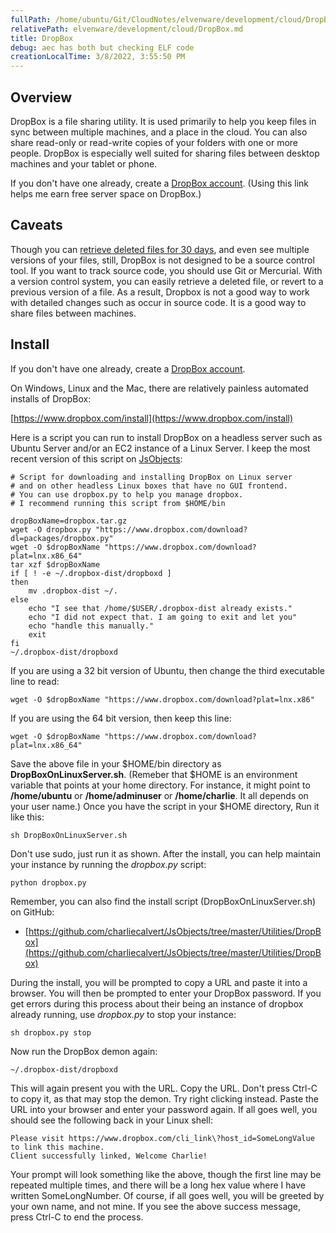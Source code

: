 ```yaml
---
fullPath: /home/ubuntu/Git/CloudNotes/elvenware/development/cloud/DropBox.md
relativePath: elvenware/development/cloud/DropBox.md
title: DropBox
debug: aec has both but checking ELF code
creationLocalTime: 3/8/2022, 3:55:50 PM
---
```


<!-- toc -->
<!-- tocstop -->

## Overview

DropBox is a file sharing utility. It is used primarily to help you keep files in sync between multiple machines, and a place in the cloud. You can also share read-only or read-write copies of your folders with one or more people. DropBox is especially well suited for sharing files between desktop machines and your tablet or phone.

If you don't have one already, create a [DropBox account](https://db.tt/6ZfOwOQg). (Using this link helps me earn free server space on DropBox.)

## Caveats

Though you can [retrieve deleted files for 30 days](https://www.dropbox.com/help/11/en), and even see multiple versions of your files, still, DropBox is not designed to be a source control tool. If you want to track source code, you should use Git or Mercurial. With a version control system, you can easily retrieve a deleted file, or revert to a previous version of a file. As a result, Dropbox is not a good way to work with detailed changes such as occur in source code. It is a good way to share files between machines.

## Install

If you don't have one already, create a [DropBox account](https://db.tt/6ZfOwOQg).

On Windows, Linux and the Mac, there are relatively painless automated
installs of DropBox:

[https://www.dropbox.com/install](https://www.dropbox.com/install)

Here is a script you can run to install DropBox on a headless server such as Ubuntu Server and/or an EC2 instance of a Linux Server. I keep the most recent version of this script on [JsObjects][jsdrop]:

[jsdrop]: https://github.com/charliecalvert/JsObjects/tree/master/Utilities/DropBox

    # Script for downloading and installing DropBox on Linux server
    # and on other headless Linux boxes that have no GUI frontend.
    # You can use dropbox.py to help you manage dropbox.
    # I recommend running this script from $HOME/bin

    dropBoxName=dropbox.tar.gz
    wget -O dropbox.py "https://www.dropbox.com/download?dl=packages/dropbox.py"
    wget -O $dropBoxName "https://www.dropbox.com/download?plat=lnx.x86_64"
    tar xzf $dropBoxName
    if [ ! -e ~/.dropbox-dist/dropboxd ]
    then
        mv .dropbox-dist ~/.
    else
        echo "I see that /home/$USER/.dropbox-dist already exists."
        echo "I did not expect that. I am going to exit and let you"
        echo "handle this manually."
        exit
    fi
    ~/.dropbox-dist/dropboxd

If you are using a 32 bit version of Ubuntu, then change the third executable line to read:

    wget -O $dropBoxName "https://www.dropbox.com/download?plat=lnx.x86"

If you are using the 64 bit version, then keep this line:

    wget -O $dropBoxName "https://www.dropbox.com/download?plat=lnx.x86_64"

Save the above file in your \$HOME/bin directory as **DropBoxOnLinuxServer.sh**. (Remeber that $HOME is an environment variable that points at your home directory. For instance, it might point to **/home/ubuntu** or **/home/adminuser** or **/home/charlie**. It all depends on your user name.) Once you have the script in
your \$HOME directory, Run it like this:

    sh DropBoxOnLinuxServer.sh

Don't use sudo, just run it as shown. After the install, you can help maintain your instance by running the *dropbox.py* script:

	python dropbox.py

Remember, you can also find the install script (DropBoxOnLinuxServer.sh) on GitHub:

- [https://github.com/charliecalvert/JsObjects/tree/master/Utilities/DropBox](https://github.com/charliecalvert/JsObjects/tree/master/Utilities/DropBox)

During the install, you will be prompted to copy a URL and paste it into a browser. You will then be prompted to enter your DropBox password. If you get errors during this process about their being an instance of
dropbox already running, use *dropbox.py* to stop your instance:

	sh dropbox.py stop

Now run the DropBox demon again:

	~/.dropbox-dist/dropboxd

This will again present you with the URL. Copy the URL. Don't press Ctrl-C to copy it, as that may stop the demon. Try right clicking instead. Paste the URL into your browser and enter your password again. If all goes well, you should see the following back in your Linux shell:

    Please visit https://www.dropbox.com/cli_link\?host_id=SomeLongValue to link this machine.
    Client successfully linked, Welcome Charlie!

Your prompt will look something like the above, though the first line may be repeated multiple times, and there will be a long hex value where I have written SomeLongNumber. Of course, if all goes well, you will be
greeted by your own name, and not mine. If you see the above success message, press Ctrl-C to end the process.
